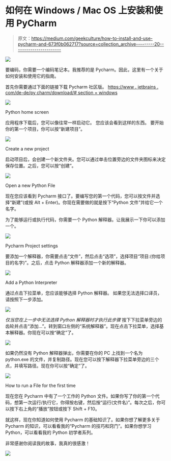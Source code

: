 # 如何在 Windows / Mac OS 上安装和使用 PyCharm

> 原文：<https://medium.com/geekculture/how-to-install-and-use-pycharm-and-673f0b062717?source=collection_archive---------20----------------------->

![](img/e7881f0b0f8304f7a8e7310fe5e068bb.png)

要编码，你需要一个编码笔记本。我推荐的是 Pycharm。因此，这里有一个关于如何安装和使用它的指南。

首先你需要通过下面的链接下载 Pycharm 社区版。
[https://www . jetbrains . com/de-de/py charm/download/# section = windows](https://www.jetbrains.com/de-de/pycharm/download/#section=windows)

![](img/b5ce119ecaeab28eb2be470d83395369.png)

Python home screen

应用程序下载后，您可以像往常一样启动它。
您应该会看到这样的东西。
要开始你的第一个项目，你可以按“新建项目”。

![](img/70bb1166b225f001e3e4ed7185bd3923.png)

Create a new project

启动项目后，会创建一个新文件夹。您可以通过单击位置旁边的文件夹图标来决定保存位置。之后，您可以按“创建”。

![](img/c06c94b0069b65f5b01d092a6952e3b1.png)

Open a new Python File

现在您应该看到 Pycharm 接口了。要编写您的第一个代码，您可以按文件并选择“新建”(或按 Alt + Enter)。你现在需要做的就是按下“Python 文件”并给它一个名字。

为了能够运行或执行代码，你需要一个 Python 解释器。让我展示一下你可以添加一个。

![](img/98f9449f32122c828971c2ef242b6ef3.png)

Pycharm Project settings

要添加一个解释器，你需要点击“文件”，然后点击“选项”，选择项目“项目:(你给项目的名字)”。之后，点击 Python 解释器添加一个新的解释器。

![](img/8bcc60e4347a8e6eea6537ceed545711.png)

Add a Python Interpreter

通过点击下拉菜单，您应该能够选择 Python 解释器。
如果您无法选择口译员，请按照下一步添加。

![](img/2c40e4ad2012fe8fa5de8370dbf9954a.png)

*仅当您在上一步中无法选择 Python 解释器时才执行此步骤*
按下下拉菜单旁边的齿轮并点击“添加…”。转到窗口左侧的“系统解释器”。现在点击下拉菜单，选择基本解释器。你现在可以按“确定”了。

![](img/fc69e29083a477a8cd23a267128a6d06.png)

如果仍然没有 Python 解释器弹出，你需要在你的 PC 上找到一个名为 python.exe 的文件，并复制路径。现在您可以按下解释器下拉菜单旁边的三个点，并填写路径。现在你可以按“确定”了。

![](img/3436b5ddf15e6c3ce270930bb5d137bd.png)

How to run a File for the first time

现在您在 Pycharm 中有了一个工作的 Python 文件。如果你写了你的第一个代码，想第一次运行/执行它，你得按右键，然后按“运行(文件名)”。每次之后，你可以按下右上角的“播放”按钮或按下 Shift + F10。

就这样，现在你知道如何使用 Pycharm 的基础知识了。如果你想了解更多关于 Pycharm 的知识，可以看看我的“Pycharm 的技巧和窍门”。如果你想学习 Python，可以看看我的 Python 初学者系列。

非常感谢你阅读我的故事，我真的很感激！

![](img/b01afd86d1099de6cb06e90972e8fa7f.png)